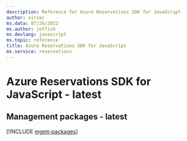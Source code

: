 ```yaml
---
description: Reference for Azure Reservations SDK for JavaScript
author: xirzec
ms.data: 07/26/2022
ms.author: jeffish
ms.devlang: javascript
ms.topic: reference
title: Azure Reservations SDK for JavaScript
ms.service: reservations
---
```

# Azure Reservations SDK for JavaScript - latest

## Management packages - latest
[!INCLUDE [mgmt-packages](reservations-mgmt-index.md)]